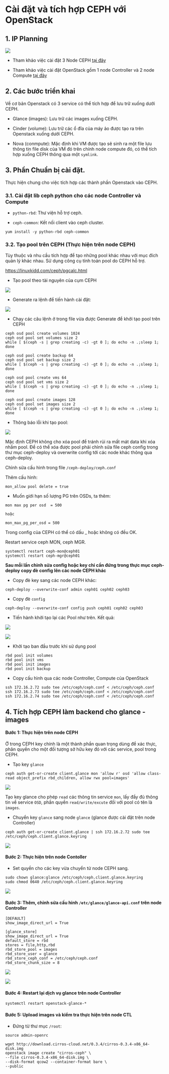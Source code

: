 # Cài đặt và tích hợp CEPH với OpenStack

## 1. IP Planning

![](../images/ceph-openstack/Screenshot_1.png)

- Tham khảo việc cài đặt 3 Node CEPH [tại đây](https://github.com/quanganh1996111/ceph/tree/main/ceph/thuc-hanh/docs)

- Tham khảo việc cài đặt OpenStack gồm 1 node Controller và 2 node Compute [tại đây](https://github.com/quanganh1996111/openstack/blob/main/install-openstack/docs/1-install-openstack-manual.md)

## 2. Các bước triển khai

Về cơ bản Openstack có 3 service có thể tích hợp để lưu trữ xuống dưới CEPH.

- Glance (images): Lưu trữ các images xuống CEPH.

- Cinder (volume): Lưu trữ các ổ đĩa của máy ảo được tạo ra trên Openstack xuống dưới CEPH.

- Nova (conmpute): Mặc định khi VM được tạo sẽ sinh ra một file lưu thông tin file disk của VM đó trên chính node compute đó, có thể tích hợp xuống CEPH thông qua một `symlink`.

## 3. Phần Chuẩn bị cài đặt.

Thực hiện chung cho việc tích hợp các thành phần Openstack vào CEPH.

### 3.1. Cài đặt lib ceph python cho các node Controller và Compute

- `python-rbd`: Thư viện hỗ trợ ceph.

- `ceph-common`: Kết nối client vào ceph cluster.

```
yum install -y python-rbd ceph-common
```

### 3.2. Tạo pool trên CEPH (Thực hiện trên node CEPH)

Tùy thuộc và nhu cầu tích hợp để tạo những pool khác nhau với mục đích quản lý khác nhau. Sử dụng công cụ tính toán pool do CEPH hỗ trợ.

https://linuxkidd.com/ceph/pgcalc.html

- Tạo pool theo tài nguyên của cụm CEPH

![](../images/ceph-openstack/Screenshot_2.png)

- Generate ra lệnh để tiến hành cài đặt:

![](../images/ceph-openstack/Screenshot_3.png)

- Chạy các câu lệnh ở trong file vừa được Generate để khởi tạo pool trên CEPH

```
ceph osd pool create volumes 1024
ceph osd pool set volumes size 2
while [ $(ceph -s | grep creating -c) -gt 0 ]; do echo -n .;sleep 1; done

ceph osd pool create backup 64
ceph osd pool set backup size 2
while [ $(ceph -s | grep creating -c) -gt 0 ]; do echo -n .;sleep 1; done

ceph osd pool create vms 64
ceph osd pool set vms size 2
while [ $(ceph -s | grep creating -c) -gt 0 ]; do echo -n .;sleep 1; done

ceph osd pool create images 128
ceph osd pool set images size 2
while [ $(ceph -s | grep creating -c) -gt 0 ]; do echo -n .;sleep 1; done
```

- Thông báo lỗi khi tạo pool:

![](../images/ceph-openstack/Screenshot_4.png)

Mặc định CEPH không cho xóa pool để tránh rủi ra mất mát data khi xóa nhầm pool. Để có thể xóa được pool phải chỉnh sửa file ceph config trong thư mục ceph-deploy và overwrite config tới các node khác thông qua ceph-deploy.

Chỉnh sửa cấu hình trong file `/ceph-deploy/ceph.conf`

Thêm cấu hình:

```
mon_allow pool delete = true
```

- Muốn giới hạn số lượng PG trên OSDs, ta thêm:

```
mon max pg per osd  = 500

hoặc

mon_max_pg_per_osd = 500
```

Trong config của CEPH có thể có dấu _ hoặc không có đều OK.

Restart service ceph MON, ceph MGR.

```
systemctl restart ceph-mon@ceph01
systemctl restart ceph-mgr@ceph01
```

**Sau mỗi lần chỉnh sửa config hoặc key chỉ cần đứng trong thực mục ceph-deploy copy đè config lên các node CEPH khác**

- Copy đè key sang các node CEPH khác:

```
ceph-deploy --overwrite-conf admin ceph01 ceph02 ceph03
```

- Copy đè `config`

```
ceph-deploy --overwrite-conf config push ceph01 ceph02 ceph03
```

- Tiến hành khởi tạo lại các Pool như trên. Kết quả:

![](../images/ceph-openstack/Screenshot_5.png)

![](../images/ceph-openstack/Screenshot_6.png)

- Khởi tạo ban đầu trước khi sử dụng pool

```
rbd pool init volumes
rbd pool init vms
rbd pool init images
rbd pool init backup
```

- Copy cấu hình qua các node Controller, Compute của OpenStack

```
ssh 172.16.2.72 sudo tee /etc/ceph/ceph.conf < /etc/ceph/ceph.conf
ssh 172.16.2.73 sudo tee /etc/ceph/ceph.conf < /etc/ceph/ceph.conf
ssh 172.16.2.74 sudo tee /etc/ceph/ceph.conf < /etc/ceph/ceph.conf
```

## 4. Tích hợp CEPH làm backend cho glance - images

#### Bước 1: Thực hiện trên node CEPH

Ở trong CEPH key chính là một thành phần quan trọng dùng để xác thực, phân quyền cho một đối tượng sở hữu key đó với các service, pool trong CEPH.

- Tạo key `glance`

```
ceph auth get-or-create client.glance mon 'allow r' osd 'allow class-read object_prefix rbd_children, allow rwx pool=images'
```

![](../images/ceph-openstack/Screenshot_7.png)

Tạo key glance cho phép `read` các thông tin service `mon`, lấy đầy đủ thông tin về service `OSD`, phần quyền `read/write/excute` đối với pool có tên là `images`.

- Chuyển key `glance` sang node `glance` (glance được cài đặt trên node Controller)

```
ceph auth get-or-create client.glance | ssh 172.16.2.72 sudo tee /etc/ceph/ceph.client.glance.keyring
```

![](../images/ceph-openstack/Screenshot_8.png)

#### Bước 2: Thực hiện trên node Contoller

- Set quyền cho các key vừa chuyển từ node CEPH sang.

```
sudo chown glance:glance /etc/ceph/ceph.client.glance.keyring
sudo chmod 0640 /etc/ceph/ceph.client.glance.keyring
```

![](../images/ceph-openstack/Screenshot_9.png)

#### Bước 3: Thêm, chỉnh sửa cấu hinh `/etc/glance/glance-api.conf` trên node Controller

```
[DEFAULT]
show_image_direct_url = True

[glance_store]
show_image_direct_url = True
default_store = rbd
stores = file,http,rbd
rbd_store_pool = images
rbd_store_user = glance
rbd_store_ceph_conf = /etc/ceph/ceph.conf
rbd_store_chunk_size = 8
```

![](../images/ceph-openstack/Screenshot_10.png)

![](../images/ceph-openstack/Screenshot_11.png)

#### Bước 4: Restart lại dịch vụ glance trên node Controller

```
systemctl restart openstack-glance-*
```

#### Bước 5: Upload images và kiểm tra thực hiện trên node CTL

- Đứng từ thư mục `/root`:

```
source admin-openrc
```

```
wget http://download.cirros-cloud.net/0.3.4/cirros-0.3.4-x86_64-disk.img
openstack image create "cirros-ceph" \
--file cirros-0.3.4-x86_64-disk.img \
--disk-format qcow2 --container-format bare \
--public
```

